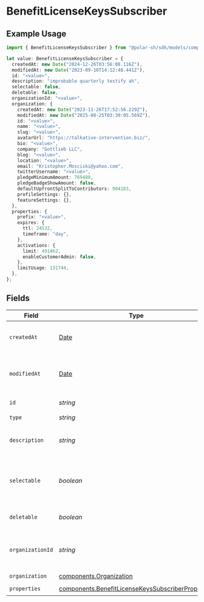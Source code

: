 # BenefitLicenseKeysSubscriber

## Example Usage

```typescript
import { BenefitLicenseKeysSubscriber } from "@polar-sh/sdk/models/components";

let value: BenefitLicenseKeysSubscriber = {
  createdAt: new Date("2024-12-26T03:56:08.116Z"),
  modifiedAt: new Date("2023-09-18T14:12:48.441Z"),
  id: "<value>",
  description: "improbable quarterly testify ah",
  selectable: false,
  deletable: false,
  organizationId: "<value>",
  organization: {
    createdAt: new Date("2023-11-26T17:52:56.229Z"),
    modifiedAt: new Date("2025-08-25T03:30:05.569Z"),
    id: "<value>",
    name: "<value>",
    slug: "<value>",
    avatarUrl: "https://talkative-intervention.biz/",
    bio: "<value>",
    company: "Gottlieb LLC",
    blog: "<value>",
    location: "<value>",
    email: "Kristopher.Mosciski@yahoo.com",
    twitterUsername: "<value>",
    pledgeMinimumAmount: 769488,
    pledgeBadgeShowAmount: false,
    defaultUpfrontSplitToContributors: 904183,
    profileSettings: {},
    featureSettings: {},
  },
  properties: {
    prefix: "<value>",
    expires: {
      ttl: 24532,
      timeframe: "day",
    },
    activations: {
      limit: 491462,
      enableCustomerAdmin: false,
    },
    limitUsage: 131744,
  },
};
```

## Fields

| Field                                                                                                                  | Type                                                                                                                   | Required                                                                                                               | Description                                                                                                            |
| ---------------------------------------------------------------------------------------------------------------------- | ---------------------------------------------------------------------------------------------------------------------- | ---------------------------------------------------------------------------------------------------------------------- | ---------------------------------------------------------------------------------------------------------------------- |
| `createdAt`                                                                                                            | [Date](https://developer.mozilla.org/en-US/docs/Web/JavaScript/Reference/Global_Objects/Date)                          | :heavy_check_mark:                                                                                                     | Creation timestamp of the object.                                                                                      |
| `modifiedAt`                                                                                                           | [Date](https://developer.mozilla.org/en-US/docs/Web/JavaScript/Reference/Global_Objects/Date)                          | :heavy_check_mark:                                                                                                     | Last modification timestamp of the object.                                                                             |
| `id`                                                                                                                   | *string*                                                                                                               | :heavy_check_mark:                                                                                                     | The ID of the benefit.                                                                                                 |
| `type`                                                                                                                 | *string*                                                                                                               | :heavy_check_mark:                                                                                                     | N/A                                                                                                                    |
| `description`                                                                                                          | *string*                                                                                                               | :heavy_check_mark:                                                                                                     | The description of the benefit.                                                                                        |
| `selectable`                                                                                                           | *boolean*                                                                                                              | :heavy_check_mark:                                                                                                     | Whether the benefit is selectable when creating a product.                                                             |
| `deletable`                                                                                                            | *boolean*                                                                                                              | :heavy_check_mark:                                                                                                     | Whether the benefit is deletable.                                                                                      |
| `organizationId`                                                                                                       | *string*                                                                                                               | :heavy_check_mark:                                                                                                     | The ID of the organization owning the benefit.                                                                         |
| `organization`                                                                                                         | [components.Organization](../../models/components/organization.md)                                                     | :heavy_check_mark:                                                                                                     | N/A                                                                                                                    |
| `properties`                                                                                                           | [components.BenefitLicenseKeysSubscriberProperties](../../models/components/benefitlicensekeyssubscriberproperties.md) | :heavy_check_mark:                                                                                                     | N/A                                                                                                                    |